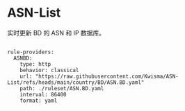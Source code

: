 
# ASN-List

实时更新 BD 的 ASN 和 IP 数据库。

<pre><code class="language-javascript">
rule-providers:
  ASNBD:
    type: http
    behavior: classical
    url: "https://raw.githubusercontent.com/Kwisma/ASN-List/refs/heads/main/country/BD/ASN.BD.yaml"
    path: ./ruleset/ASN.BD.yaml
    interval: 86400
    format: yaml
</code></pre>